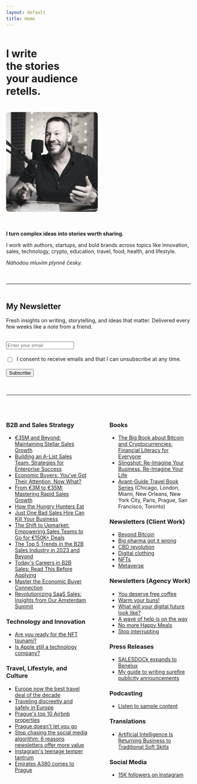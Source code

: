 ```yaml
---
layout: default
title: Home
---
```


<div style="display: flex; align-items: flex-start; gap: 40px; margin-bottom: 3rem; flex-wrap: wrap;">
  <div style="flex: 1; min-width: 300px;">
    <h1 style="margin-bottom: 0;">I write<br/>the stories<br/>your audience<br/>retells.</h1>
  </div>
  <div style="flex: 0 0 250px;">
    <img src="/assets/css/images/Westley-Overcash.jpg" alt="Westley Overcash" style="max-width: 250px; width: 100%; border-radius: 8px;">
  </div>
</div>

**I turn complex ideas into stories worth sharing.**

I work with authors, startups, and bold brands across topics like innovation, sales, technology, crypto, education, travel, food, health, and lifestyle.

*Náhodou mluvím plynně česky.*

<hr style="border: none; border-top: 1px solid #e0e0e0; margin: 3rem 0;">

## My Newsletter

Fresh insights on writing, storytelling, and ideas that matter. Delivered every few weeks like a note from a friend.

<form action="https://buttondown.email/api/emails/embed-subscribe/YOURUSERNAME" method="post" target="popupwindow" style="margin: 2rem 0;">
  <input type="email" name="email" placeholder="Enter your email" required style="display: block; margin-bottom: 1rem;">
  
  <label style="display: block; margin-bottom: 1rem; font-size: 0.9rem; line-height: 1.5;">
    <input type="checkbox" name="gdpr" required style="width: auto; margin-right: 8px; vertical-align: middle;">
    I consent to receive emails and that I can unsubscribe at any time.
  </label>
  
  <input type="submit" value="Subscribe">
</form>

<hr style="border: none; border-top: 1px solid #e0e0e0; margin: 3rem 0;">

<div style="display: grid; grid-template-columns: 1fr 1fr; gap: 60px; margin-top: 3rem;">

<div>

<h3>B2B and Sales Strategy</h3>
<ul>
<li><a href="#">€35M and Beyond: Maintaining Stellar Sales Growth</a></li>
<li><a href="#">Building an A-List Sales Team: Strategies for Enterprise Success</a></li>
<li><a href="#">Economic Buyers: You've Got Their Attention, Now What?</a></li>
<li><a href="#">From €3M to €35M: Mastering Rapid Sales Growth</a></li>
<li><a href="#">How the Hungry Hunters Eat</a></li>
<li><a href="#">Just One Bad Sales Hire Can Kill Your Business</a></li>
<li><a href="#">The Shift to Upmarket: Empowering Sales Teams to Go for €150K+ Deals</a></li>
<li><a href="#">The Top 5 Trends in the B2B Sales Industry in 2023 and Beyond</a></li>
<li><a href="#">Today's Careers in B2B Sales: Read This Before Applying</a></li>
<li><a href="#">Master the Economic Buyer Connection</a></li>
<li><a href="#">Revolutionizing SaaS Sales: Insights from Our Amsterdam Summit</a></li>
</ul>

<h3>Technology and Innovation</h3>
<ul>
<li><a href="#">Are you ready for the NFT tsunami?</a></li>
<li><a href="#">Is Apple still a technology company?</a></li>
</ul>

<h3>Travel, Lifestyle, and Culture</h3>
<ul>
<li><a href="#">Europe now the best travel deal of the decade</a></li>
<li><a href="#">Traveling discreetly and safely in Europe</a></li>
<li><a href="#">Prague's top 10 Airbnb properties</a></li>
<li><a href="#">Prague doesn't let you go</a></li>
<li><a href="#">Stop chasing the social media algorithm: 6 reasons newsletters offer more value</a></li>
<li><a href="#">Instagram's teenage temper tantrum</a></li>
<li><a href="#">Emirates A380 comes to Prague</a></li>
</ul>

</div>

<div>

<h3>Books</h3>
<ul>
<li><a href="#">The Big Book about Bitcoin and Cryptocurrencies: Financial Literacy for Everyone</a></li>
<li><a href="#">Slingshot: Re-Imagine Your Business, Re-Imagine Your Life</a></li>
<li><a href="#">Avant-Guide Travel Book Series</a> (Chicago, London, Miami, New Orleans, New York City, Paris, Prague, San Francisco, Toronto)</li>
</ul>

<h3>Newsletters (Client Work)</h3>
<ul>
<li><a href="#">Beyond Bitcoin</a></li>
<li><a href="#">Big pharma got it wrong</a></li>
<li><a href="#">CBD revolution</a></li>
<li><a href="#">Digital clothing</a></li>
<li><a href="#">NFTs</a></li>
<li><a href="#">Metaverse</a></li>
</ul>

<h3>Newsletters (Agency Work)</h3>
<ul>
<li><a href="#">You deserve free coffee</a></li>
<li><a href="#">Warm your buns!</a></li>
<li><a href="#">What will your digital future look like?</a></li>
<li><a href="#">A wave of help is on the way</a></li>
<li><a href="#">No more Happy Meals</a></li>
<li><a href="#">Stop interrupting</a></li>
</ul>

<h3>Press Releases</h3>
<ul>
<li><a href="#">SALESDOCk expands to Benelux</a></li>
<li><a href="#">My guide to writing surefire publicity announcements</a></li>
</ul>

<h3>Podcasting</h3>
<ul>
<li><a href="#">Listen to sample content</a></li>
</ul>

<h3>Translations</h3>
<ul>
<li><a href="#">Artificial Intelligence Is Returning Business to Traditional Soft Skills</a></li>
</ul>

<h3>Social Media</h3>
<ul>
<li><a href="http://instagram.com/wessencecom/">15K followers on Instagram</a></li>
</ul>

</div>

</div>
